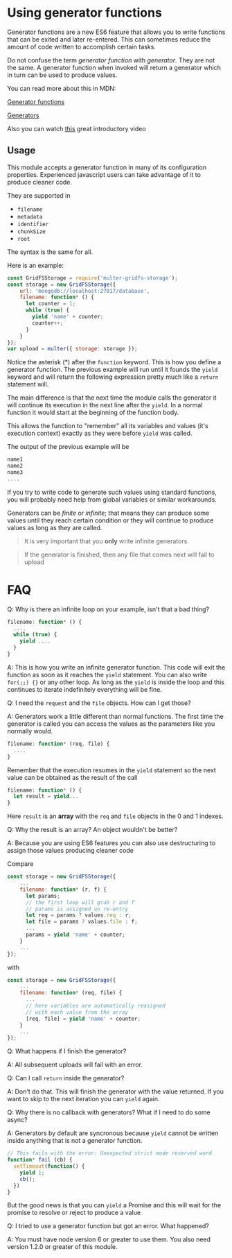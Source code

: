 # Using generator functions

Generator functions are a new ES6 feature that allows you to write functions
that can be exited and later re-entered. This can sometimes reduce the amount
of code written to accomplish certain tasks.

Do not confuse the term *generator function* with *generator*. They are not the same.
A generator function when invoked will return a generator which in turn can be
used to produce values.

You can read more about this in MDN:

[Generator functions](https://developer.mozilla.org/en-US/docs/Web/JavaScript/Reference/Statements/function*)

[Generators](https://developer.mozilla.org/es/docs/Web/JavaScript/Reference/Global_Objects/Generator)

Also you can watch [this](http://www.youtube.com/watch?v=qbKWsbJ76-s) great introductory video

## Usage

This module accepts a generator function in many of its configuration properties.
Experienced javascript users can take advantage of it to produce cleaner code.

They are supported in 

- `filename`
- `metadata`
- `identifier` 
- `chunkSize`
- `root`

The syntax is the same for all.

Here is an example:

```javascript
const GridFSStorage = require('multer-gridfs-storage');
const storage = new GridFSStorage({
    url: 'mongodb://localhost:27017/database',
    filename: function* () {
      let counter = 1;
      while (true) {
        yield 'name' + counter;
        counter++;
      }
    }
});
var upload = multer({ storage: storage });
```

Notice the asterisk (*) after the `function` keyword. This is how you define 
a generator function. The previous example will run until it founds the `yield` keyword
and will return the following expression pretty much like a `return` statement will.

The main difference is that the next time the module calls the generator it will continue
its execution in the next line after the `yield`. In a normal function it would start at
the beginning of the function body.

This allows the function to "remember" all its variables and values (it's execution context)
exactly as they were before `yield` was called.

The output of the previous example will be

```javascript
name1
name2
name3
....
```

If you try to write code to generate such values using standard functions, you will probably 
need help from global variables or similar workarounds.

Generators can be *finite* or *infinite*; that means they can produce some values until they reach certain
condition or they will continue to produce values as long as they are called.

> It is very important that you **only** write infinite generators. 

> If the generator is finished, then any file that comes next will fail to upload

# FAQ

Q: Why is there an infinite loop on your example, isn't that a bad thing?

```javascript
filename: function* () {
  ....
  while (true) {
    yield ....
  }
}
```


A: This is how you write an infinite generator function. This code will exit the function 
as soon as it reaches the `yield` statement. You can also write `for(;;) {}` 
or any other loop. As long as the `yield` is inside the loop and 
this continues to iterate indefinitely everything will be fine.

Q: I need the `request` and the `file` objects. How can I get those? 

A: Generators work a little different than normal functions. The first time
the generator is called you can access the values as the parameters like
you normally would.

```javascript
filename: function* (req, file) {
  ....
}
```

Remember that the execution resumes in the `yield` statement so the next value
can be obtained as the result of the call

```javascript
filename: function* () {
  let result = yield...
}
```

Here `result` is an **array** with the `req` and `file` objects in the 0 and 1 indexes.

Q: Why the result is an array? An object wouldn't be better?

A: Because you are using ES6 features you can also use destructuring to assign those values producing cleaner code

Compare

```javascript
const storage = new GridFSStorage({
    ...
    filename: function* (r, f) {
      let params;
      // the first loop will grab r and f
      // params is assigned on re-entry 
      let req = params ? values.req : r;
      let file = params ? values.file : f;
      ...
      params = yield 'name' + counter;
    }
    ...
});
```

with

```javascript
const storage = new GridFSStorage({
    ...
    filename: function* (req, file) {
      ... 
      // here variables are automatically reasigned
      // with each value from the array
      [req, file] = yield 'name' + counter;
    }
    ...
});
```

Q: What happens if I finish the generator?

A: All subsequent uploads will fail with an error.

Q: Can I call `return` inside the generator?

A: Don't do that. This will finish the generator with the value returned.
If you want to skip to the next iteration you can `yield` again.

Q: Why there is no callback with generators? What if I need to do some async?

A: Generators by default are syncronous because `yield` cannot be written inside
anything that is not a generator function. 

```javascript
// This fails with the error: Unexpected strict mode reserved word
function* fail (cb) {
  setTimeout(function() {
    yield 1;
    cb();
  })
}
```

But the good news is that you can `yield` a Promise and this will wait for the 
promise to resolve or reject to produce a value

Q: I tried to use a generator function but got an error. What happened?

A: You must have node version 6 or greater to use them. You also need 
version 1.2.0 or greater of this module.






